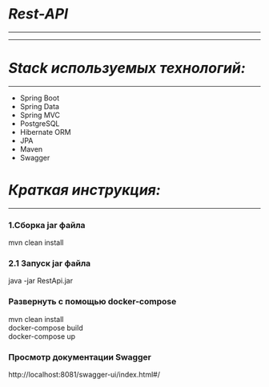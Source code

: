 # ***Rest-API***
-----------------------------------
-----------------------------------
# ***Stack используемых технологий:***
-----------------------------------
- Spring Boot
- Spring Data
- Spring MVC
- PostgreSQL
- Hibernate ORM
- JPA
- Maven
- Swagger

# ***Краткая инструкция:***

 ***
### 1.Сборка jar файла
mvn clean install

### 2.1 Запуск jar файла
java -jar RestApi.jar<br>

### Развернуть с помощью docker-compose
mvn clean install<br>
docker-compose build<br>
docker-compose up

### Просмотр документации Swagger
http://localhost:8081/swagger-ui/index.html#/
